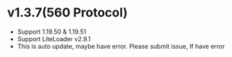 # v1.3.7(560 Protocol)

- Support 1.19.50 & 1.19.51
- Support LiteLoader v2.9.1
- This is auto update, maybe have error. Please submit issue, If have error